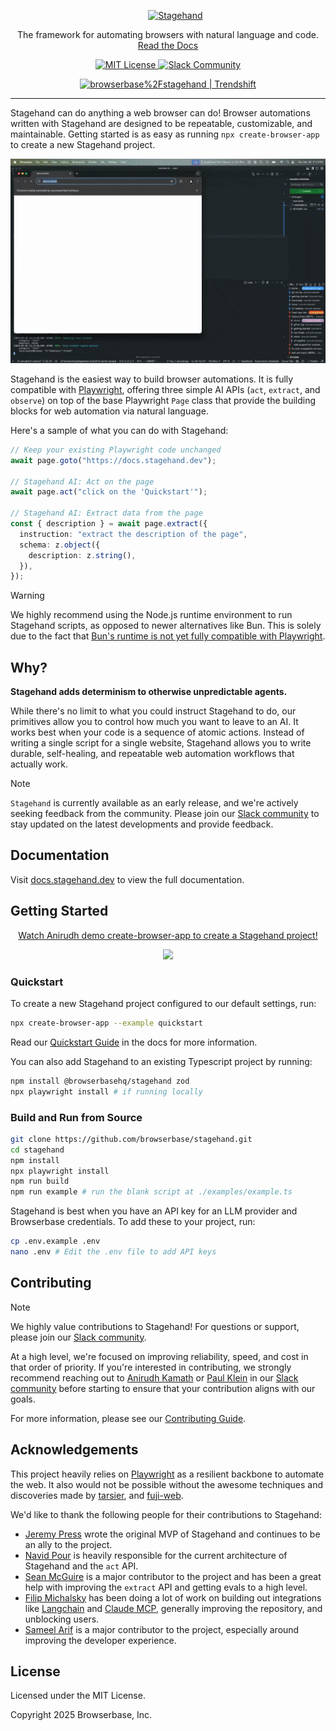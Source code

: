 <div id="toc" align="center">
  <ul style="list-style: none">
    <a href="https://stagehand.dev">
      <picture>
        <source media="(prefers-color-scheme: dark)" srcset="https://stagehand.dev/logo-dark.svg" />
        <img alt="Stagehand" src="https://stagehand.dev/logo-light.svg" />
      </picture>
    </a>
  </ul>
</div>

<p align="center">
  The framework for automating browsers with natural language and code.<br>
  <a href="https://docs.stagehand.dev">Read the Docs</a>
</p>

<p align="center">
  <a href="https://github.com/browserbase/stagehand/tree/main?tab=MIT-1-ov-file#MIT-1-ov-file">
    <picture>
      <source media="(prefers-color-scheme: dark)" srcset="https://stagehand.dev/api/assets/license?mode=dark" />
      <img alt="MIT License" src="https://stagehand.dev/api/assets/license?mode=light" />
    </picture>
  </a>
  <a href="https://stagehand.dev/slack">
    <picture>
      <source media="(prefers-color-scheme: dark)" srcset="https://stagehand.dev/api/assets/slack?mode=dark" />
      <img alt="Slack Community" src="https://stagehand.dev/api/assets/slack?mode=light" />
    </picture>
  </a>
</p>

<p align="center">
	<a href="https://trendshift.io/repositories/12122" target="_blank"><img src="https://trendshift.io/api/badge/repositories/12122" alt="browserbase%2Fstagehand | Trendshift" style="width: 250px; height: 55px;" width="250" height="55"/></a>
</p>

---

Stagehand can do anything a web browser can do! Browser automations written with Stagehand are designed to be repeatable, customizable, and maintainable. Getting started is as easy as running `npx create-browser-app` to create a new Stagehand project.

<div align="center">
  <img src="/media/create-browser-app.gif" alt="See Stagehand in Action with create-browser-app">
</div>

Stagehand is the easiest way to build browser automations. It is fully compatible with [Playwright](https://playwright.dev/), offering three simple AI APIs (`act`, `extract`, and `observe`) on top of the base Playwright `Page` class that provide the building blocks for web automation via natural language. 

Here's a sample of what you can do with Stagehand:

```typescript
// Keep your existing Playwright code unchanged
await page.goto("https://docs.stagehand.dev");

// Stagehand AI: Act on the page
await page.act("click on the 'Quickstart'");

// Stagehand AI: Extract data from the page
const { description } = await page.extract({
  instruction: "extract the description of the page",
  schema: z.object({
    description: z.string(),
  }),
});
```

> [!WARNING]  
> We highly recommend using the Node.js runtime environment to run Stagehand scripts, as opposed to newer alternatives like Bun. This is solely due to the fact that [Bun's runtime is not yet fully compatible with Playwright](https://github.com/microsoft/playwright/issues/27139).

## Why?
**Stagehand adds determinism to otherwise unpredictable agents.**

While there's no limit to what you could instruct Stagehand to do, our primitives allow you to control how much you want to leave to an AI. It works best when your code is a sequence of atomic actions. Instead of writing a single script for a single website, Stagehand allows you to write durable, self-healing, and repeatable web automation workflows that actually work.

> [!NOTE] 
> `Stagehand` is currently available as an early release, and we're actively seeking feedback from the community. Please join our [Slack community](https://stagehand.dev/slack) to stay updated on the latest developments and provide feedback.

## Documentation

Visit [docs.stagehand.dev](https://docs.stagehand.dev) to view the full documentation.

## Getting Started

<div align="center">
    <a href="https://www.loom.com/share/f5107f86d8c94fa0a8b4b1e89740f7a7">
      <p>Watch Anirudh demo create-browser-app to create a Stagehand project!</p>
    </a>
    <a href="https://www.loom.com/share/f5107f86d8c94fa0a8b4b1e89740f7a7">
      <img style="max-width:300px;" src="https://cdn.loom.com/sessions/thumbnails/f5107f86d8c94fa0a8b4b1e89740f7a7-ec3f428b6775ceeb-full-play.gif">
    </a>
  </div>

### Quickstart

To create a new Stagehand project configured to our default settings, run:

```bash
npx create-browser-app --example quickstart
```

Read our [Quickstart Guide](https://docs.stagehand.dev/get_started/quickstart) in the docs for more information.

You can also add Stagehand to an existing Typescript project by running:

```bash
npm install @browserbasehq/stagehand zod
npx playwright install # if running locally
```

### Build and Run from Source

```bash
git clone https://github.com/browserbase/stagehand.git
cd stagehand
npm install
npx playwright install
npm run build
npm run example # run the blank script at ./examples/example.ts
```

Stagehand is best when you have an API key for an LLM provider and Browserbase credentials. To add these to your project, run:

```bash
cp .env.example .env
nano .env # Edit the .env file to add API keys
```

## Contributing

> [!NOTE]  
> We highly value contributions to Stagehand! For questions or support, please join our [Slack community](https://stagehand.dev/slack).

At a high level, we're focused on improving reliability, speed, and cost in that order of priority. If you're interested in contributing, we strongly recommend reaching out to [Anirudh Kamath](https://x.com/kamathematic) or [Paul Klein](https://x.com/pk_iv) in our [Slack community](https://stagehand.dev/slack) before starting to ensure that your contribution aligns with our goals.

For more information, please see our [Contributing Guide](https://docs.stagehand.dev/contributions/contributing).

## Acknowledgements

This project heavily relies on [Playwright](https://playwright.dev/) as a resilient backbone to automate the web. It also would not be possible without the awesome techniques and discoveries made by [tarsier](https://github.com/reworkd/tarsier), and [fuji-web](https://github.com/normal-computing/fuji-web).

We'd like to thank the following people for their contributions to Stagehand:
- [Jeremy Press](https://x.com/jeremypress) wrote the original MVP of Stagehand and continues to be an ally to the project.
- [Navid Pour](https://github.com/navidpour) is heavily responsible for the current architecture of Stagehand and the `act` API.
- [Sean McGuire](https://github.com/seanmcguire12) is a major contributor to the project and has been a great help with improving the `extract` API and getting evals to a high level.
- [Filip Michalsky](https://github.com/filip-michalsky) has been doing a lot of work on building out integrations like [Langchain](https://js.langchain.com/docs/integrations/tools/stagehand/) and [Claude MCP](https://github.com/browserbase/mcp-server-browserbase), generally improving the repository, and unblocking users.
- [Sameel Arif](https://github.com/sameelarif) is a major contributor to the project, especially around improving the developer experience.

## License

Licensed under the MIT License.

Copyright 2025 Browserbase, Inc.

